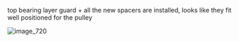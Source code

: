 top bearing layer guard + all the new spacers are installed, looks like they fit well
positioned for the pulley

![image_720](https://github.com/morotonai/replac3d/assets/156618723/92012186-5e16-4ae9-9980-272b7ce93068)
